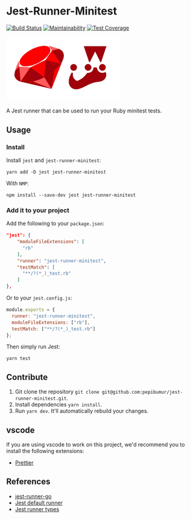 # Jest-Runner-Minitest

[![Build Status](https://travis-ci.org/pepibumur/jest-runner-minitest.svg?branch=master)](https://travis-ci.org/pepibumur/jest-runner-minitest)
[![Maintainability](https://api.codeclimate.com/v1/badges/35549ea45a68c031deb6/maintainability)](https://codeclimate.com/github/pepibumur/jest-runner-minitest/maintainability)
[![Test Coverage](https://api.codeclimate.com/v1/badges/35549ea45a68c031deb6/test_coverage)](https://codeclimate.com/github/pepibumur/jest-runner-minitest/test_coverage)

<img src="assets/Logo.jpg" width="300px"/>

A Jest runner that can be used to run your Ruby minitest tests.

## Usage

### Install

Install `jest` and `jest-runner-minitest`:

```
yarn add -D jest jest-runner-minitest
```

With `NMP`:

```
npm install --save-dev jest jest-runner-minitest
```

### Add it to your project

Add the following to your `package.json`:

```json
"jest": {
	"moduleFileExtensions": [
	  "rb"
	],
	"runner": "jest-runner-minitest",
	"testMatch": [
	  "**/?(*_)_test.rb"
	]
},
```

Or to your `jest.config.js`:

```js
module.exports = {
  runner: "jest-runner-minitest",
  moduleFileExtensions: ["rb"],
  testMatch: ["**/?(*_)_test.rb"]
};
```

Then simply run Jest:

```
yarn test
```

## Contribute

1. Git clone the repository `git clone git@github.com:pepibumur/jest-runner-minitest.git`.
2. Install dependencies `yarn install`.
3. Run `yarn dev`. It'll automatically rebuild your changes.

## vscode

If you are using vscode to work on this project, we'd recommend you to install the following extensions:

* [Prettier](https://marketplace.visualstudio.com/items?itemName=esbenp.prettier-vscode)

## References

* [jest-runner-go](https://github.com/MaximeHeckel/jest-runner-go)
* [Jest default runner](https://github.com/facebook/jest/blob/03cce3d8718ad8c548406e35c8aa9b84b209d0e9/packages/jest-runner/src/index.js)
* [Jest runner types](https://github.com/facebook/jest/blob/master/types/TestResult.js)

